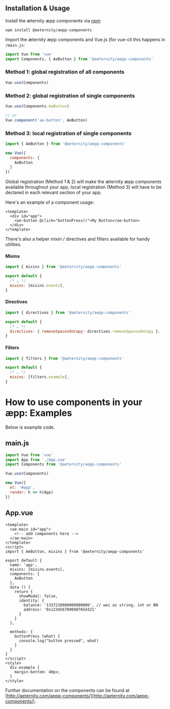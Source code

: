 ## Installation & Usage
Install the æternity æpp components via [npm](https://www.npmjs.com/)

```
npm install @aeternity/aepp-components
```

Import the æternity æpp components and Vue.js (for vue-cli this happens in `/main.js`:

```js
import Vue from 'vue'
import Components, { AeButton } from '@aeternity/aepp-components'
```

### Method 1: global registration of all components
```js
Vue.use(Components)
```

### Method 2: global registration of single components
```js
Vue.use(Components.AeButton)

// or
Vue.component('ae-button', AeButton)
```

### Method 3: local registration of single components
```js
import { AeButton } from '@aeternity/aepp-components'

new Vue({
  components: {
    AeButton
  }
})
```

Global registration (Method 1 & 2) will make the æternity æpp components available throughout your app, local 
registration (Method 3) will have to be declared in each relevant section of your app.

Here's an example of a component usage:
```vue
<template>
  <div id="app">
    <ae-button @click="buttonPress()">My Button</ae-button>
  </div>
</template>
```

There's also a helper mixin / directives and filters available for handy utilities.

#### Mixins
```js
import { mixins } from '@aeternity/aepp-components'

export default {
  /* … */
  mixins: [mixins.events],
}
```

#### Directives
```js
import { directives } from '@aeternity/aepp-components'

export default {
  /* … */
  directives: { removeSpacesOnCopy: directives.removeSpacesOnCopy },
}
```

#### Filters
```js
import { filters } from '@aeternity/aepp-components'

export default {
  /* … */
  mixins: [filters.example],
}
```

# How to use components in your æpp: Examples
Below is example code.

## main.js
```js
import Vue from 'vue'
import App from './App.vue'
import Components from '@aeternity/aepp-components'

Vue.use(Components)

new Vue({
  el: '#app',
  render: h => h(App)
})
```

## App.vue
```vue
<template>
  <ae-main id="app">
    <!-- add components here -->
  </ae-main>
</template>
<script>
import { AeButton, mixins } from '@aeternity/aepp-components'

export default {
  name: 'app',
  mixins: [mixins.events], 
  components: {
    AeButton
  },
  data () {
    return {
      showModal: false,
      identity: {
        balance: '1337210000000000000', // wei as string, int or BN
        address: '0x1234567890987654321'
      }
    }
  },
 
  methods: {
    buttonPress (what) {
      console.log("button pressed", what)
    }
  }
}
</script>
<style>
  div.example {
    margin-bottom: 40px;
  }
</style>
```

Further documentation on the components can be found at [http://aeternity.com/aepp-components/](http://aeternity.com/aepp-components/).
